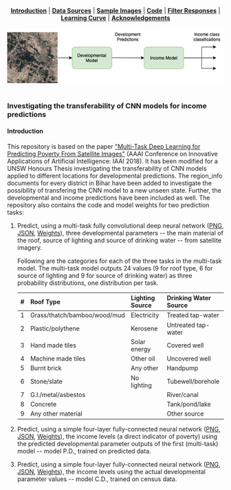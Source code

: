 <p align="center">
<b><a href="#introduction">Introduction</a></b>
|
<b><a href="#data-sources">Data Sources</a></b>
|
<b><a href="#sample-images">Sample Images</a></b>
|
<b><a href="#code">Code</a></b>
|
<b><a href="#filter-responses">Filter Responses</a></b>
|
<b><a href="#learning-curve">Learning Curve</a></b>
|
<b><a href="#acknowledgements">Acknowledgements</a></b>
</p>

<a href="https://github.com/tamjacobs/satimage">
<div align="center">
	<img src="readme_images/methodology_diagram.png">
</div>
</a><br>

###  Investigating the transferability of CNN models for income predictions
#### Introduction

This repository is based on the paper <a href="https://www.aaai.org/ocs/index.php/AAAI/AAAI18/paper/view/16441" target="_blank">"Multi-Task Deep Learning for Predicting Poverty From Satellite Images"</a> (AAAI Conference on Innovative Applications of Artificial Intelligence: IAAI 2018). It has been modified for a UNSW Honours Thesis investigating the transferability of CNN models applied to different locations for developmental predictions. The region_info documents for every district in Bihar have been added to investigate the possibility of transfering the CNN model to a new unseen state. Further, the developmental and income predictions have been included as well. The repository also contains the code and model weights for two prediction tasks:

1. Predict, using a multi-task fully convolutional deep neural network (<a href="models/developmental/model.png" target="_blank">PNG</a>, <a href="models/developmental/best_model_architecture.json" target="_blank">JSON</a>, <a href="https://www.dropbox.com/s/187e6zp2or2s9ni/best_model_weights.h5?dl=0" target="_blank">Weights</a>), three developmental parameters -- the main material of the roof, source of lighting and source of drinking water -- from satellite imagery.

	Following are the categories for each of the three tasks in the multi-task model. The multi-task model outputs 24 values (9 for roof type, 6 for source of lighting and 9 for source of drinking water) as three probability distributions, one distribution per task.

	| # | Roof Type        			| Lighting Source           		| Drinking Water Source   	|
	| - | --------------------------------- | ------------------------------------- | ----------------------------- |
	| 1 | Grass/thatch/bamboo/wood/mud      | Electricity 				| Treated tap-water 		|
	| 2 | Plastic/polythene      		| Kerosene 				| Untreated tap-water 		|
	| 3 | Hand made tiles      		| Solar energy 				| Covered well 			|
	| 4 | Machine made tiles      		| Other oil 				| Uncovered well 		|
	| 5 | Burnt brick      			| Any other 				| Handpump	 		|
	| 6 | Stone/slate      			| No lighting 				| Tubewell/borehole 		|
	| 7 | G.I./metal/asbestos      		| 	 				| River/canal	 		|
	| 8 | Concrete      			| 	 				| Tank/pond/lake 		|
	| 9 | Any other material      		| 	 				| Other source	 		|
	

2. Predict, using a simple four-layer fully-connected neural network (<a href="models/income_poverty_pd/model.png" target="_blank">PNG</a>, <a href="models/income_poverty_pd/best_model_architecture.json" target="_blank">JSON</a>, <a href="https://www.dropbox.com/s/ml3hkms3nlx0k0u/best_model_weights.h5?dl=0" target="_blank">Weights</a>), the income levels (a direct indicator of poverty) using the predicted developmental parameter outputs of the first (multi-task) model -- model P.D., trained on predicted data.

3. Predict, using a simple four-layer fully-connected neural network (<a href="models/income_poverty_cd/model.png" target="_blank">PNG</a>, <a href="models/income_poverty_cd/best_model_architecture.json" target="_blank">JSON</a>, <a href="https://www.dropbox.com/s/jk6xhloa6946y9s/best_model_weights.h5?dl=0" target="_blank">Weights</a>), the income levels using the actual developmental parameter values -- model C.D., trained on census data.


